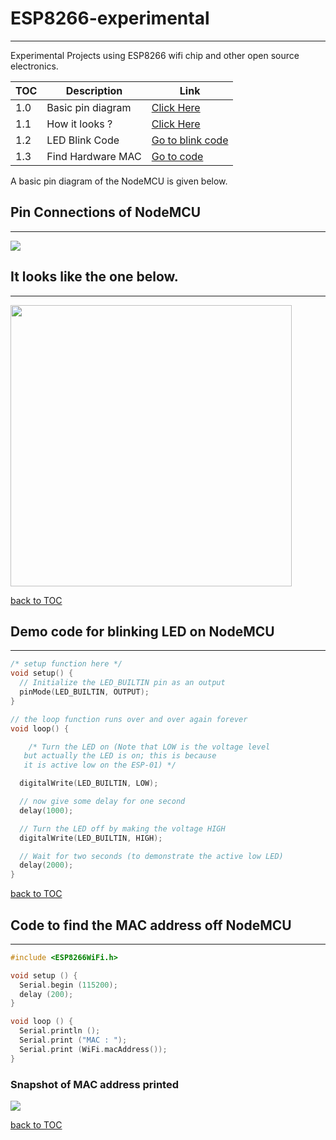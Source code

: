 # ESP8266-experimental
--------------------------
 Experimental Projects using ESP8266 wifi chip and other open source electronics.

|  TOC |  Description | Link |
|---|---|---|
|  1.0 | Basic pin diagram |  [Click Here](#Pin-Connections-of-NodeMCU ) |
|  1.1 | How it looks ?  | [Click Here](#It-looks-like-the-one-below)  |
|  1.2 | LED Blink Code |  [Go to blink code](#Demo-code-for-blinking-LED-on-NodeMCU) |
| 1.3  | Find Hardware MAC  |  [Go to code](#Code-to-find-the-MAC-address-off-NodeMCU) |

 A basic pin diagram of the NodeMCU is given below.


 ## Pin Connections of NodeMCU
 --------------------------------
 <img src="https://firebasestorage.googleapis.com/v0/b/esp8266-experiments.appspot.com/o/esp8266-main%2Fpin-diargam-nodeMCU%2FNodeMCUpins.png?alt=media&token=797f5613-7b60-4379-b420-ac8b255fc37e">

 ## It looks like the one below.
 ---------------------------------
<img src="https://firebasestorage.googleapis.com/v0/b/esp8266-experiments.appspot.com/o/esp8266-main%2Freal-images-nodemcu%2FNodemcu.jpg?alt=media&token=ef6f87da-c9b7-4411-9665-5e0cbc8d7669" heigh="200" width="450">

[back to TOC](#ESP8266-experimental)

## Demo code for blinking LED on NodeMCU
----------------------------------------
```c
/* setup function here */
void setup() {
  // Initialize the LED_BUILTIN pin as an output
  pinMode(LED_BUILTIN, OUTPUT);
}

// the loop function runs over and over again forever
void loop() {

    /* Turn the LED on (Note that LOW is the voltage level
   but actually the LED is on; this is because
   it is active low on the ESP-01) */

  digitalWrite(LED_BUILTIN, LOW);

  // now give some delay for one second
  delay(1000);

  // Turn the LED off by making the voltage HIGH
  digitalWrite(LED_BUILTIN, HIGH);  

  // Wait for two seconds (to demonstrate the active low LED)
  delay(2000);
}
```

[back to TOC](#ESP8266-experimental)

## Code to find the MAC address off NodeMCU
-----------------------------------------------------------------------------------
```c
#include <ESP8266WiFi.h>

void setup () {
  Serial.begin (115200);
  delay (200);
}

void loop () {
  Serial.println ();
  Serial.print ("MAC : ");
  Serial.print (WiFi.macAddress());
}
```

### Snapshot of MAC address printed
<img src="https://firebasestorage.googleapis.com/v0/b/esp8266-experiments.appspot.com/o/esp8266-main%2Foutput-screen-images%2Fmac-find-serial.jpg?alt=media&token=16b20462-3f65-40fc-8f43-fd6766beb804">

[back to TOC](#ESP8266-experimental)